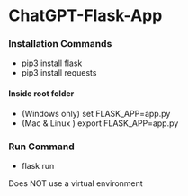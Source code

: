 # ChatGPT-Flask-App

### Installation Commands

- pip3 install flask
- pip3 install requests

#### Inside root folder

- (Windows only) set FLASK_APP=app.py
- (Mac & Linux ) export FLASK_APP=app.py

### Run Command

- flask run

Does NOT use a virtual environment
